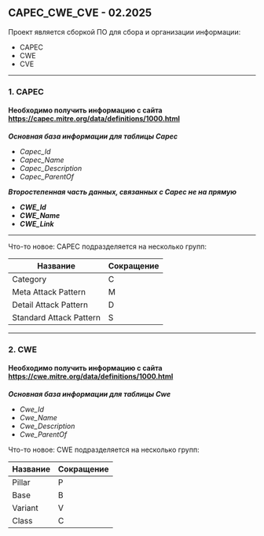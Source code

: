 ## CAPEC_CWE_CVE - 02.2025
Проект является сборкой ПО для сбора и организации информации:

- CAPEC
- CWE
- CVE

---

### 1. CAPEC

#### Необходимо получить информацию с сайта https://capec.mitre.org/data/definitions/1000.html 

***Основная база информации для таблицы Capec***
- *Capec_Id*
- *Capec_Name*
- *Capec_Description*
- *Capec_ParentOf*

***Второстепенная часть данных, связанных с Capec не на прямую***

- ***CWE_Id***
- ***CWE_Name***
- ***CWE_Link***

---
Что-то новое:
CAPEC подразделяется на несколько групп:

 
| Название                | Сокращение |
|-------------------------|------------|
| Category                | C          |
| Meta Attack Pattern     | M          |
| Detail Attack Pattern   | D          |
| Standard Attack Pattern | S          |


---
### 2. CWE

#### Необходимо получить информацию с сайта https://cwe.mitre.org/data/definitions/1000.html

***Основная база информации для таблицы Cwe***
- *Cwe_Id*
- *Cwe_Name*
- *Cwe_Description*
- *Cwe_ParentOf*

Что-то новое:
CWE подразделяется на несколько групп:

| Название | Сокращение |
|----------|------------|
| Pillar   | P          |
| Base     | B          |
| Variant  | V          |
| Class    | C          |

